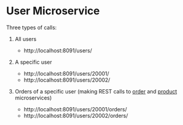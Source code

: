 # User Microservice


Three types of calls:

1. All users
	- http://localhost:8091/users/

2. A specific user
	- http://localhost:8091/users/20001/
	- http://localhost:8091/users/20002/

3. Orders of a specific user (making REST calls to [order](https://github.com/fsciusa/ms-order) and [product](https://github.com/fsciusa/ms-product) microservices)
	- http://localhost:8091/users/20001/orders/
	- http://localhost:8091/users/20002/orders/

